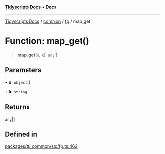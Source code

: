 [**Tidyscripts Docs**](../../../../../README.md) • **Docs**

***

[Tidyscripts Docs](../../../../../globals.md) / [common](../../../README.md) / [fp](../README.md) / map\_get

# Function: map\_get()

> **map\_get**(`o`, `k`): `any`[]

## Parameters

• **o**: `object`[]

• **k**: `string`

## Returns

`any`[]

## Defined in

[packages/ts\_common/src/fp.ts:462](https://github.com/sheunaluko/tidyscripts/blob/master/packages/ts_common/src/fp.ts#L462)
